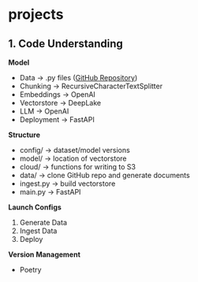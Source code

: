 # projects
## 1. Code Understanding  

**Model**
- Data -> .py files ([GitHub Repository](https://github.com/hwchase17/langchain))
- Chunking -> RecursiveCharacterTextSplitter
- Embeddings -> OpenAI 
- Vectorstore -> DeepLake 
- LLM -> OpenAI 
- Deployment -> FastAPI

**Structure**
- config/ -> dataset/model versions 
- model/ -> location of vectorstore 
- cloud/ -> functions for writing to S3 
- data/ -> clone GitHub repo and generate documents 
- ingest.py -> build vectorstore 
- main.py -> FastAPI 

**Launch Configs**
1. Generate Data 
2. Ingest Data 
3. Deploy

**Version Management**
- Poetry  
